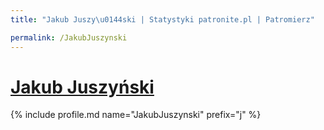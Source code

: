 ```yaml
---
title: "Jakub Juszy\u0144ski | Statystyki patronite.pl | Patromierz"

permalink: /JakubJuszynski
---
```


# [Jakub Juszyński](https://patronite.pl/JakubJuszynski)

{% include profile.md name="JakubJuszynski" prefix="j" %}
